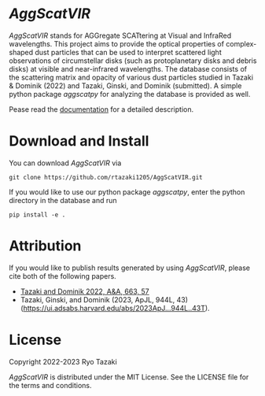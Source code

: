 
# *AggScatVIR*

*AggScatVIR* stands for AGGregate SCATtering at Visual and InfraRed wavelengths. This project aims to provide the optical properties of complex-shaped dust particles that can be used to interpret scattered light observations of circumstellar disks (such as protoplanetary disks and debris disks) at visible and near-infrared wavelengths. The database consists of the scattering matrix and opacity of various dust particles studied in Tazaki & Dominik (2022) and Tazaki, Ginski, and Dominik (submitted). A simple python package *aggscatpy* for analyzing the database is provided as well.

Pease read the [documentation](https://rtazaki1205.github.io/AggScatVIR/) for a detailed description.

# Download and Install

You can download *AggScatVIR* via

    git clone https://github.com/rtazaki1205/AggScatVIR.git

If you would like to use our python package *aggscatpy*, enter the python directory in the database and run 

    pip install -e .    

# Attribution

If you would like to publish results generated by using *AggScatVIR*, please cite both of the following papers.
 - [Tazaki and Dominik 2022, A&A, 663, 57](https://ui.adsabs.harvard.edu/abs/2022A%26A...663A..57T)
 - Tazaki, Ginski, and Dominik (2023, ApJL, 944L, 43)(https://ui.adsabs.harvard.edu/abs/2023ApJ...944L..43T).

# License
Copyright 2022-2023 Ryo Tazaki

*AggScatVIR* is distributed under the MIT License. See the LICENSE file for the terms and conditions.
